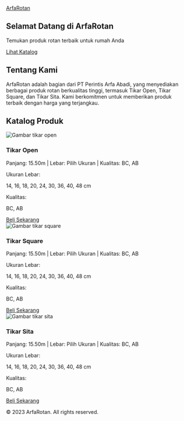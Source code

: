 <html lang="en">
 <head>
  <meta charset="utf-8"/>
  <meta content="width=device-width, initial-scale=1.0" name="viewport"/>
  <title>ArfaRotan - PT Perintis Arfa Abadi</title>
  <script src="https://cdn.tailwindcss.com"></script>
  <link href="https://cdnjs.cloudflare.com/ajax/libs/font-awesome/5.15.3/css/all.min.css" rel="stylesheet"/>
  <link href="https://fonts.googleapis.com/css2?family=Roboto:wght@400;700&amp;display=swap" rel="stylesheet"/>
 </head>
 <body class="font-roboto bg-gray-100">
  <!-- Navbar -->
  <nav class="bg-white shadow-md">
   <div class="container mx-auto px-4 py-4 flex justify-between items-center">
    <a class="text-2xl font-bold text-green-700" href="#">
     ArfaRotan
    </a>
    <div class="space-x-4">
     <a class="text-gray-700 hover:text-green-700" href="#"></a>
     <a class="text-gray-700 hover:text-green-700" href="#"></a>
     <a class="text-gray-700 hover:text-green-700" href="#"></a>
     <a class="text-gray-700 hover:text-green-700" href="#"></a>
    </div>
   </div>
  </nav>
  <!-- Hero Section -->
  <section class="bg-green-700 text-white py-20">
   <div class="container mx-auto px-4 text-center">
    <h1 class="text-4xl font-bold mb-4">Selamat Datang di ArfaRotan</h1>
    <p class="text-lg mb-8">Temukan produk rotan terbaik untuk rumah Anda</p>
    <a class="bg-white text-green-700 px-6 py-3 rounded-full font-semibold" href="#">Lihat Katalog</a>
   </div>
  </section>
  <!-- Deskripsi Bisnis -->
  <section class="py-20">
   <div class="container mx-auto px-4 text-center">
    <h2 class="text-3xl font-bold mb-4">Tentang Kami</h2>
    <p class="text-gray-700 mb-8">
     ArfaRotan adalah bagian dari PT Perintis Arfa Abadi, yang menyediakan berbagai produk rotan berkualitas tinggi, termasuk Tikar Open, Tikar Square, dan Tikar Sita. Kami berkomitmen untuk memberikan produk terbaik dengan harga yang terjangkau.
    </p>
   </div>
  </section>
  <!-- Katalog Produk -->
  <section class="py-20">
   <div class="container mx-auto px-4 text-center">
    <h2 class="text-3xl font-bold mb-4">Katalog Produk</h2>
    <div class="flex flex-wrap justify-center">
     <!-- Tikar Open -->
     <div class="w-full md:w-1/3 p-4">
      <div class="bg-white p-6 rounded-lg shadow-lg">
       <img alt="Gambar tikar open" class="mb-4 rounded" src="https://placehold.co/300x200"/>
       <h3 class="text-xl font-bold mb-2">Tikar Open</h3>
       <p class="text-gray-700 mb-4">
        Panjang: 15.50m | Lebar: Pilih Ukuran | Kualitas: BC, AB
       </p>
       <div class="mb-4">
        <p class="text-gray-700">Ukuran Lebar:</p>
        <p class="text-gray-600">14, 16, 18, 20, 24, 30, 36, 40, 48 cm</p>
       </div>
       <div class="mb-4">
        <p class="text-gray-700">Kualitas:</p>
        <p class="text-gray-600">BC, AB</p>
       </div>
       <a class="bg-green-700 text-white px-4 py-2 rounded-full" href="https://wa.me/62895328728811">
        Beli Sekarang
       </a>
      </div>
     </div>
     <!-- Tikar Square -->
     <div class="w-full md:w-1/3 p-4">
      <div class="bg-white p-6 rounded-lg shadow-lg">
       <img alt="Gambar tikar square" class="mb-4 rounded" src="https://placehold.co/300x200"/>
       <h3 class="text-xl font-bold mb-2">Tikar Square</h3>
       <p class="text-gray-700 mb-4">
        Panjang: 15.50m | Lebar: Pilih Ukuran | Kualitas: BC, AB
       </p>
       <div class="mb-4">
        <p class="text-gray-700">Ukuran Lebar:</p>
        <p class="text-gray-600">14, 16, 18, 20, 24, 30, 36, 40, 48 cm</p>
       </div>
       <div class="mb-4">
        <p class="text-gray-700">Kualitas:</p>
        <p class="text-gray-600">BC, AB</p>
       </div>
       <a class="bg-green-700 text-white px-4 py-2 rounded-full" href="https://wa.me/62895328728811">
        Beli Sekarang
       </a>
      </div>
     </div>
     <!-- Tikar Sita -->
     <div class="w-full md:w-1/3 p-4">
      <div class="bg-white p-6 rounded-lg shadow-lg">
       <img alt="Gambar tikar sita" class="mb-4 rounded" src="https://placehold.co/300x200"/>
       <h3 class="text-xl font-bold mb-2">Tikar Sita</h3>
       <p class="text-gray-700 mb-4">
        Panjang: 15.50m | Lebar: Pilih Ukuran | Kualitas: BC, AB
       </p>
       <div class="mb-4">
        <p class="text-gray-700">Ukuran Lebar:</p>
        <p class="text-gray-600">14, 16, 18, 20, 24, 30, 36, 40, 48 cm</p>
       </div>
       <div class="mb-4">
        <p class="text-gray-700">Kualitas:</p>
        <p class="text-gray-600">BC, AB</p>
       </div>
       <a class="bg-green-700 text-white px-4 py-2 rounded-full" href="https://wa.me/62895328728811">
        Beli Sekarang
       </a>
      </div>
     </div>
    </div>
   </div>
  </section>
  <!-- Footer -->
  <footer class="bg-gray-800 text-white py-8">
   <div class="container mx-auto px-4 text-center">
    <p class="mb-4">
     © 2023 ArfaRotan. All rights reserved.
    </p>
   </div>
  </footer>
 </body>
</html>
